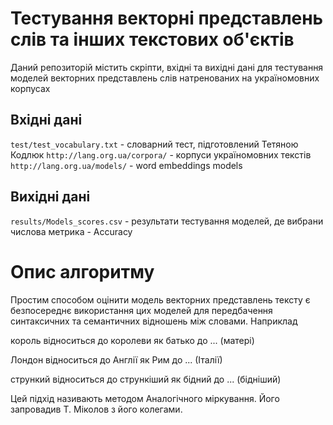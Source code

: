 # Тестування векторні представлень слів та інших текстових об'єктів

Даний репозиторій містить скріпти, вхідні та вихідні дані для тестування моделей векторних представлень слів натренованих на україномовних корпусах


## Вхідні дані

`test/test_vocabulary.txt` - словарний тест, підготовлений Тетяною Кодлюк
`http://lang.org.ua/corpora/` - корпуси україномовних текстів
`http://lang.org.ua/models/` - word embeddings models

## Вихідні дані

`results/Models_scores.csv` - результати тестування моделей, де вибрани числова метрика - Accuracy

# Опис алгоритму

Простим способом оцінити модель векторних представлень тексту є безпосереднє використання цих моделей для передбачення синтаксичних та семантичних відношень між словами. Наприклад

король відноситься до королеви як батько до ... (матері)

Лондон відноситься до Англії як Рим до ... (Італії)

стрункий відноситься до стрункіший як бідний до ... (бідніший)

Цей підхід називають методом Аналогічного міркування. Його запровадив Т. Міколов з його колегами. 



